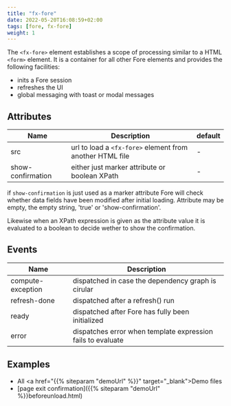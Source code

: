 ```yaml
---
title: "fx-fore"
date: 2022-05-20T16:08:59+02:00
tags: [fore, fx-fore]
weight: 1
---
```


The `<fx-fore>` element establishes a scope of processing similar
to a HTML `<form>` element. It is a container for all other Fore elements
and provides the following facilities:

* inits a Fore session
* refreshes the UI
* global messaging with toast or modal messages

## Attributes

| Name | Description                                                              | default |
|------|--------------------------------------------------------------------------|---------|
| src | url to load a `<fx-fore>` element from another HTML file                 | -       |
| show-confirmation | either just marker attribute or boolean XPath |  -      |

if `show-confirmation` is just used as a marker attribute Fore will check whether data fields have been modified after initial loading. Attribute may be
empty, the empty string, 'true' or 'show-confirmation'.

Likewise when an XPath expression is given as the attribute value it is evaluated to a boolean to decide wether to show the confirmation.

## Events

| Name | Description |
|------|-------------|
| compute-exception | dispatched in case the dependency graph is cirular |
| refresh-done | dispatched after a refresh() run |
| ready | dispatched after Fore has fully been initialized |
| error | dispatches error when template expression fails to evaluate |


## Examples

* All <a href="{{% siteparam "demoUrl" %}}" target="_blank">Demo</a> files
* [page exit confirmation]({{% siteparam "demoUrl" %}}beforeunload.html)
